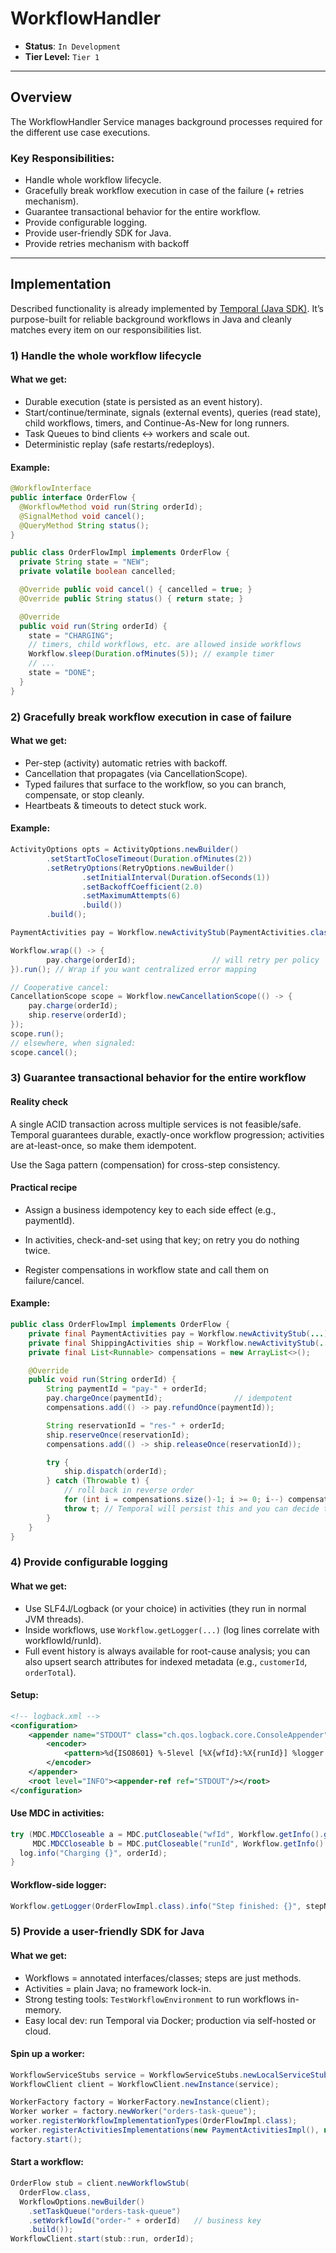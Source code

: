 # WorkflowHandler

- **Status**: `In Development`
- **Tier Level:** `Tier 1`

---

## Overview

The WorkflowHandler Service manages background processes required for the different use case executions.

### Key Responsibilities:

- Handle whole workflow lifecycle.
- Gracefully break workflow execution in case of the failure (+ retries mechanism).
- Guarantee transactional behavior for the entire workflow.
- Provide configurable logging.
- Provide user-friendly SDK for Java.
- Provide retries mechanism with backoff

---

## Implementation

Described functionality is already implemented by [Temporal (Java SDK)](https://docs.temporal.io/develop/java).
It’s purpose-built for reliable background workflows in Java and cleanly matches every item on our responsibilities list.

### 1) Handle the whole workflow lifecycle

#### What we get:

- Durable execution (state is persisted as an event history). 
- Start/continue/terminate, signals (external events), queries (read state), child workflows, timers, and Continue-As-New for long runners. 
- Task Queues to bind clients ↔ workers and scale out. 
- Deterministic replay (safe restarts/redeploys).

#### Example:

```java
@WorkflowInterface
public interface OrderFlow {
  @WorkflowMethod void run(String orderId);
  @SignalMethod void cancel();
  @QueryMethod String status();
}

public class OrderFlowImpl implements OrderFlow {
  private String state = "NEW";
  private volatile boolean cancelled;

  @Override public void cancel() { cancelled = true; }
  @Override public String status() { return state; }

  @Override
  public void run(String orderId) {
    state = "CHARGING";
    // timers, child workflows, etc. are allowed inside workflows
    Workflow.sleep(Duration.ofMinutes(5)); // example timer
    // ...
    state = "DONE";
  }
}
```

### 2) Gracefully break workflow execution in case of failure

#### What we get:

- Per-step (activity) automatic retries with backoff. 
- Cancellation that propagates (via CancellationScope). 
- Typed failures that surface to the workflow, so you can branch, compensate, or stop cleanly. 
- Heartbeats & timeouts to detect stuck work.

#### Example:

```java
ActivityOptions opts = ActivityOptions.newBuilder()
        .setStartToCloseTimeout(Duration.ofMinutes(2))
        .setRetryOptions(RetryOptions.newBuilder()
                .setInitialInterval(Duration.ofSeconds(1))
                .setBackoffCoefficient(2.0)
                .setMaximumAttempts(6)
                .build())
        .build();

PaymentActivities pay = Workflow.newActivityStub(PaymentActivities.class, opts);

Workflow.wrap(() -> {
        pay.charge(orderId);                 // will retry per policy
}).run(); // Wrap if you want centralized error mapping

// Cooperative cancel:
CancellationScope scope = Workflow.newCancellationScope(() -> {
    pay.charge(orderId);
    ship.reserve(orderId);
});
scope.run();
// elsewhere, when signaled:
scope.cancel();
```

### 3) Guarantee transactional behavior for the entire workflow

#### Reality check

A single ACID transaction across multiple services is not feasible/safe.
Temporal guarantees durable, exactly-once workflow progression; activities are at-least-once, so make them idempotent. 

Use the Saga pattern (compensation) for cross-step consistency.

#### Practical recipe

- Assign a business idempotency key to each side effect (e.g., paymentId).

- In activities, check-and-set using that key; on retry you do nothing twice.

- Register compensations in workflow state and call them on failure/cancel.

#### Example:

```java
public class OrderFlowImpl implements OrderFlow {
    private final PaymentActivities pay = Workflow.newActivityStub(...);
    private final ShippingActivities ship = Workflow.newActivityStub(...);
    private final List<Runnable> compensations = new ArrayList<>();

    @Override
    public void run(String orderId) {
        String paymentId = "pay-" + orderId;
        pay.chargeOnce(paymentId);                // idempotent
        compensations.add(() -> pay.refundOnce(paymentId));

        String reservationId = "res-" + orderId;
        ship.reserveOnce(reservationId);
        compensations.add(() -> ship.releaseOnce(reservationId));

        try {
            ship.dispatch(orderId);
        } catch (Throwable t) {
            // roll back in reverse order
            for (int i = compensations.size()-1; i >= 0; i--) compensations.get(i).run();
            throw t; // Temporal will persist this and you can decide to retry or end
        }
    }
}
```

### 4) Provide configurable logging

#### What we get:

- Use SLF4J/Logback (or your choice) in activities (they run in normal JVM threads). 
- Inside workflows, use `Workflow.getLogger(...)` (log lines correlate with workflowId/runId). 
- Full event history is always available for root-cause analysis; you can also upsert search attributes for indexed metadata (e.g., `customerId`, `orderTotal`).

#### Setup:

```xml
<!-- logback.xml -->
<configuration>
    <appender name="STDOUT" class="ch.qos.logback.core.ConsoleAppender">
        <encoder>
            <pattern>%d{ISO8601} %-5level [%X{wfId}:%X{runId}] %logger - %msg%n</pattern>
        </encoder>
    </appender>
    <root level="INFO"><appender-ref ref="STDOUT"/></root>
</configuration>
```

#### Use MDC in activities:

```java
try (MDC.MDCCloseable a = MDC.putCloseable("wfId", Workflow.getInfo().getWorkflowId());
     MDC.MDCCloseable b = MDC.putCloseable("runId", Workflow.getInfo().getRunId())) {
  log.info("Charging {}", orderId);
}
```

#### Workflow-side logger:

```java
Workflow.getLogger(OrderFlowImpl.class).info("Step finished: {}", stepName);
```

### 5) Provide a user-friendly SDK for Java

#### What we get:

- Workflows = annotated interfaces/classes; steps are just methods. 
- Activities = plain Java; no framework lock-in. 
- Strong testing tools: `TestWorkflowEnvironment` to run workflows in-memory. 
- Easy local dev: run Temporal via Docker; production via self-hosted or cloud.

#### Spin up a worker:

```java
WorkflowServiceStubs service = WorkflowServiceStubs.newLocalServiceStubs();
WorkflowClient client = WorkflowClient.newInstance(service);

WorkerFactory factory = WorkerFactory.newInstance(client);
Worker worker = factory.newWorker("orders-task-queue");
worker.registerWorkflowImplementationTypes(OrderFlowImpl.class);
worker.registerActivitiesImplementations(new PaymentActivitiesImpl(), new ShippingActivitiesImpl());
factory.start();
```

#### Start a workflow:

```java
OrderFlow stub = client.newWorkflowStub(
  OrderFlow.class,
  WorkflowOptions.newBuilder()
    .setTaskQueue("orders-task-queue")
    .setWorkflowId("order-" + orderId)   // business key
    .build());
WorkflowClient.start(stub::run, orderId);
```
